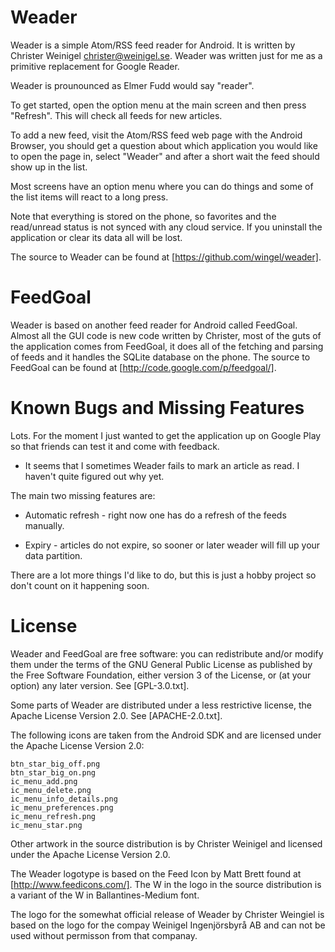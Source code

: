 Weader
======

Weader is a simple Atom/RSS feed reader for Android.  It is written by
Christer Weinigel <christer@weinigel.se>.  Weader was written just for
me as a primitive replacement for Google Reader.

Weader is prounounced as Elmer Fudd would say "reader".

To get started, open the option menu at the main screen and then press
"Refresh".  This will check all feeds for new articles.

To add a new feed, visit the Atom/RSS feed web page with the Android
Browser, you should get a question about which application you would
like to open the page in, select "Weader" and after a short wait the
feed should show up in the list.

Most screens have an option menu where you can do things and some of
the list items will react to a long press.

Note that everything is stored on the phone, so favorites and the
read/unread status is not synced with any cloud service.  If you
uninstall the application or clear its data all will be lost.

The source to Weader can be found at
[https://github.com/wingel/weader].

FeedGoal
========

Weader is based on another feed reader for Android called FeedGoal.
Almost all the GUI code is new code written by Christer, most of the
guts of the application comes from FeedGoal, it does all of the
fetching and parsing of feeds and it handles the SQLite database on
the phone.  The source to FeedGoal can be found at
[http://code.google.com/p/feedgoal/].

Known Bugs and Missing Features
===============================

Lots.  For the moment I just wanted to get the application up on
Google Play so that friends can test it and come with feedback.

 * It seems that I sometimes Weader fails to mark an article as read.
   I haven't quite figured out why yet.

The main two missing features are:

* Automatic refresh - right now one has do a refresh of the feeds
  manually.

* Expiry - articles do not expire, so sooner or later weader will fill
  up your data partition.

There are a lot more things I'd like to do, but this is just a hobby
project so don't count on it happening soon.

License
=======

Weader and FeedGoal are free software: you can redistribute and/or
modify them under the terms of the GNU General Public License as
published by the Free Software Foundation, either version 3 of the
License, or (at your option) any later version.  See [GPL-3.0.txt].

Some parts of Weader are distributed under a less restrictive license,
the Apache License Version 2.0.  See [APACHE-2.0.txt].

The following icons are taken from the Android SDK and are licensed
under the Apache License Version 2.0:

    btn_star_big_off.png
    btn_star_big_on.png
    ic_menu_add.png
    ic_menu_delete.png
    ic_menu_info_details.png
    ic_menu_preferences.png
    ic_menu_refresh.png
    ic_menu_star.png

Other artwork in the source distribution is by Christer Weinigel and
licensed under the Apache License Version 2.0.

The Weader logotype is based on the Feed Icon by Matt Brett found at
[http://www.feedicons.com/].  The W in the logo in the source
distribution is a variant of the W in Ballantines-Medium font.

The logo for the somewhat official release of Weader by Christer
Weingiel is based on the logo for the compay Weinigel Ingenjörsbyrå AB
and can not be used without permisson from that companay.

